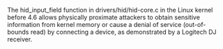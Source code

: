 The hid_input_field function in drivers/hid/hid-core.c in the Linux kernel before 4.6 allows physically proximate attackers to obtain sensitive information from kernel memory or cause a denial of service (out-of-bounds read) by connecting a device, as demonstrated by a Logitech DJ receiver.